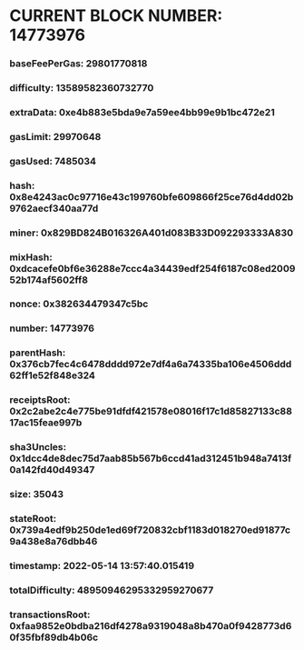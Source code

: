 # CURRENT BLOCK NUMBER: 14773976

### baseFeePerGas: 29801770818
### difficulty: 13589582360732770
### extraData: 0xe4b883e5bda9e7a59ee4bb99e9b1bc472e21
### gasLimit: 29970648
### gasUsed: 7485034
### hash: 0x8e4243ac0c97716e43c199760bfe609866f25ce76d4dd02b9762aecf340aa77d
### miner: 0x829BD824B016326A401d083B33D092293333A830
### mixHash: 0xdcacefe0bf6e36288e7ccc4a34439edf254f6187c08ed200952b174af5602ff8
### nonce: 0x382634479347c5bc
### number: 14773976
### parentHash: 0x376cb7fec4c6478dddd972e7df4a6a74335ba106e4506ddd62ff1e52f848e324
### receiptsRoot: 0x2c2abe2c4e775be91dfdf421578e08016f17c1d85827133c8817ac15feae997b
### sha3Uncles: 0x1dcc4de8dec75d7aab85b567b6ccd41ad312451b948a7413f0a142fd40d49347
### size: 35043
### stateRoot: 0x739a4edf9b250de1ed69f720832cbf1183d018270ed91877c9a438e8a76dbb46
### timestamp: 2022-05-14 13:57:40.015419
### totalDifficulty: 48950946295332959270677
### transactionsRoot: 0xfaa9852e0bdba216df4278a9319048a8b470a0f9428773d60f35fbf89db4b06c
